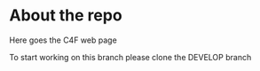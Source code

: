 # About the repo
Here goes the C4F web page

To start working on this branch please clone the DEVELOP branch
